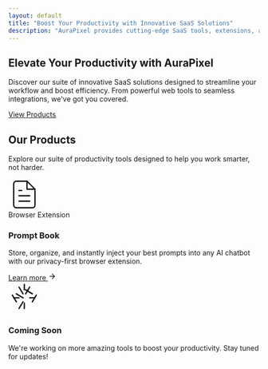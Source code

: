 ```yaml
---
layout: default
title: "Boost Your Productivity with Innovative SaaS Solutions"
description: "AuraPixel provides cutting-edge SaaS tools, extensions, and apps to enhance your productivity and streamline your workflow."
---
```


<section class="hero-section">
  <div class="container">
    <div class="hero-content">
      <h1>Elevate Your <span class="highlight">Productivity</span> with AuraPixel</h1>
      <p>Discover our suite of innovative SaaS solutions designed to streamline your workflow and boost efficiency. From powerful web tools to seamless integrations, we've got you covered.</p>
      <div class="hero-buttons">
        <a href="/products" class="btn btn-primary btn-lg">View Products</a>
      </div>
    </div>
  </div>
</section>

<section class="products-section">
  <div class="container">
    <div class="section-header">
      <h2>Our Products</h2>
      <p>Explore our suite of productivity tools designed to help you work smarter, not harder.</p>
    </div>
    <div class="products-grid">
      <div class="product-card">
        <div class="product-image">
          <svg xmlns="http://www.w3.org/2000/svg" width="64" height="64" viewBox="0 0 24 24" fill="none" stroke="currentColor" stroke-width="1" stroke-linecap="round" stroke-linejoin="round"><path d="M14 2H6a2 2 0 0 0-2 2v16a2 2 0 0 0 2 2h12a2 2 0 0 0 2-2V8z"></path><polyline points="14 2 14 8 20 8"></polyline><line x1="16" y1="13" x2="8" y2="13"></line><line x1="16" y1="17" x2="8" y2="17"></line><polyline points="10 9 9 9 8 9"></polyline></svg>
        </div>
        <div class="product-content">
          <span class="product-category">Browser Extension</span>
          <h3>Prompt Book</h3>
          <p>Store, organize, and instantly inject your best prompts into any AI chatbot with our privacy-first browser extension.</p>
          <a href="{{ site.baseurl }}/products/prompt-book" class="product-link">Learn more <svg xmlns="http://www.w3.org/2000/svg" width="16" height="16" viewBox="0 0 24 24" fill="none" stroke="currentColor" stroke-width="2" stroke-linecap="round" stroke-linejoin="round"><line x1="5" y1="12" x2="19" y2="12"></line><polyline points="12 5 19 12 12 19"></polyline></svg></a>
        </div>
      </div>
      <div class="product-card coming-soon">
        <div class="product-image">
          <svg xmlns="http://www.w3.org/2000/svg" width="64" height="64" viewBox="0 0 24 24" fill="none" stroke="currentColor" stroke-width="1" stroke-linecap="round" stroke-linejoin="round"><path d="M12 2v4"></path><path d="M16 4l-3 5"></path><path d="M18 9l-5-3"></path><path d="M20 12h-4"></path><path d="m18 15 3-5"></path><path d="M12 20v-4"></path><path d="m8 20 3-5"></path><path d="M6 15l-3-5"></path><path d="M4 12h4"></path><path d="M6 9l5 3"></path><path d="M8 4l3 5"></path></svg>
        </div>
        <div class="product-content">
          <span class="product-category"></span>
          <h3>Coming Soon</h3>
          <p>We're working on more amazing tools to boost your productivity. Stay tuned for updates!</p>
        </div>
      </div>
    </div>
  </div>
</section>

